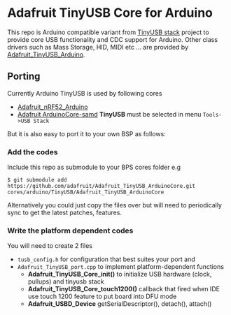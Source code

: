 # Adafruit TinyUSB Core for Arduino

This repo is Arduino compatible variant from [TinyUSB stack](https://github.com/hathach/tinyusb) project to provide core USB functionality and CDC support for Arduino. Other class drivers such as Mass Storage, HID, MIDI etc ... are provided by [Adafruit_TinyUSB_Arduino](https://github.com/adafruit/Adafruit_TinyUSB_Arduino).

## Porting

Currently Arduino TinyUSB is used by following cores

- [Adafruit_nRF52_Arduino](https://github.com/adafruit/Adafruit_nRF52_Arduino)
- [Adafruit ArduinoCore-samd](https://github.com/adafruit/ArduinoCore-samd) **TinyUSB** must be selected in menu `Tools->USB Stack`

But it is also easy to port it to your own BSP as follows:

### Add the codes

Include this repo as submodule to your BPS cores folder e.g 

```
$ git submodule add https://github.com/adafruit/Adafruit_TinyUSB_ArduinoCore.git cores/arduino/TinyUSB/Adafruit_TinyUSB_ArduinoCore
```

Alternatively you could just copy the files over but will need to periodically sync to get the latest patches, features.

### Write the platform dependent codes

You will need to create 2 files 

- `tusb_config.h` for configuration that best suites your port and 
- `Adafruit_TinyUSB_port.cpp` to implement platform-dependent functions
  - **Adafruit_TinyUSB_Core_init()** to initialize USB hardware (clock, pullups) and tinyusb stack
  - **Adafruit_TinyUSB_Core_touch1200()** callback that fired when IDE use touch 1200 feature to put board into DFU mode
  - **Adafruit_USBD_Device** getSerialDescriptor(), detach(), attach()
